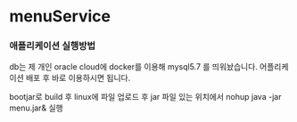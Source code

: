 # menuService

### 애플리케이션 실행방법

db는 제 개인 oracle cloud에 docker를 이용해 mysql5.7 를 띄워놨습니다. 어플리케이션 배포 후 바로 이용하시면 됩니다.<br>

bootjar로 build 후 linux에 파일 업로드 후 jar 파일 있는 위치에서 nohup java -jar menu.jar& 실행
